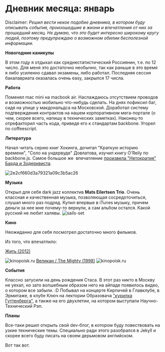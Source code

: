 # Дневник месяца: январь

Disclaimer:
_Решил вести некое подобие дневника, в котором буду описывать события, произошедшие в жизни и впечатления от них за прошедший месяц. Не думаю, что это будет интересно широкому кругу людей, поэтому предупреждаю о возможном обилии бесполезной информации._

**Новогодние каникулы**

В этом году я отдыхал как среднестатистический Россиянин, т.е. по 12 число. Для меня это достаточно необычно, так как раньше в это время я либо усиленно сдавал экзамены, либо работал. Последняя сессия бакалавриата оказалась очень easy, закрылся 17 числа.

**Работа**

Поменял mac mini на macbook air. Наслаждаюсь отсутствием проводов и возможностью мобильно что-нибудь сделать. На днях пофиксил баг, сидя на улице у макдональдса на Московской. Доработал систему подтверждения контрактов на нашем корпоративном мега-портале (о чем, скорее всего, напишу в технических заметках). Наконец-то отрефакторил часть кода, приведя его к стандартам backbone. Угорел по coffeescript.

**Литература**

Начал читать серию книг Хокинга, дочитал "Краткую историю времени", "Соло на ундервуде" Довлатова, изучил книгу O'Reily по backbone.js. Самое большое же  впечатление [произвела "Нетократия" Барда и Зодерквиста](https://www.facebook.com/photo.php?fbid=10203506560041545&set=a.1016102159727.2002697.1140289406&type=1&theater).

![2e2cf660d3a79321a09c3b5ac26](https://vlaim.s3.amazonaws.com/uploads/2015/02/2e2cf660d3a79321a09c3b5ac26.jpg)

**Музыка**

Открыл для себя dark jazz коллектив **Mats Eilertsen Trio**. Очень классная и качественная музыка, позволяющая сосредоточиться, слушал много раз подряд. Купил впервые в iTunes музыку, причем деньги за нее мне почему-то вернули, а сам альбом остался. Какой русский не любит халявы.
![sails-set](https://vlaim.s3.amazonaws.com/uploads/2015/01/sails-set-300x300.jpg)

**Кино**

Неожиданно для себя посмотрел достаточно много фильмов.

Из того, что впечатлило:

[Жить (2012)](http://www.kinopoisk.ru/film/645910/)

![kinopoisk.ru](https://vlaim.s3.amazonaws.com/uploads/2015/01/kinopoisk.ru-Zhit-1951589-1024x548.jpg) [Великан / The Mighty (1998)](http://www.kinopoisk.ru/film/4384/) ![kinopoisk.ru](https://vlaim.s3.amazonaws.com/uploads/2015/02/kinopoisk.ru-The-Mighty-1378028.jpg)

**События**

Классно затусили на день рождения Стаса. В этот раз никто в Москву не уехал, но зато волшебным образом него на айпаде появилось видео, о котором все забыли. :D Побывал на концерте Кирпичей в Главклубе, в Эрмитаже, в клубе Ключ на лектории Образовача ["курилка Гуттенберга"](https://vk.com/kurilka.kl10tch), а также на его двухлетии, на котором выступали Научно-Технический Рэп.

**Планы**

Все-таки решил открыть свой dev-блог, в котором буду повествовать на узкие технические темы. Специально ради этого разобрался в Jekyll и скорее всего буду писать на своем дерьмовом английском.

Вот так вот.